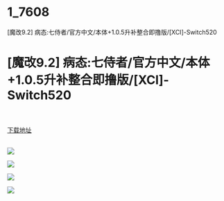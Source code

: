 # 1_7608
[魔改9.2] 病态:七侍者/官方中文/本体+1.0.5升补整合即撸版/[XCI]-Switch520
# [魔改9.2] 病态:七侍者/官方中文/本体+1.0.5升补整合即撸版/[XCI]-Switch520
 <br/></br>
[下载地址](https://www.switch520.cc/article/7608 "下载地址")
<br/></br>

<p><strong><img src="https://www.switch520.cc/muke_img/upload_art_editor_20201204-1_5fad71cd76cc809d3dc718712bb3f751.png"></strong></p>
<p><strong><img src="https://www.switch520.cc/muke_img/upload_art_editor_20201204-1_db3ed4ddad9a6dc4494d858c1cf20297.jpg"></strong></p>
<p><strong><img src="https://www.switch520.cc/muke_img/upload_art_editor_20201204-1_305226915f8a536a8d82771f2d160179.jpg"></strong></p>
<p><strong><img src="https://www.switch520.cc/muke_img/upload_art_editor_20201204-1_317abfb0d8b20fa0adfe57f6f9971f02.png"></strong></p>
<p>&nbsp;</p>
